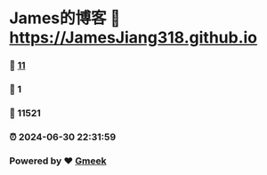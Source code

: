 # James的博客 :link: https://JamesJiang318.github.io 
### :page_facing_up: [11](https://JamesJiang318.github.io/tag.html) 
### :speech_balloon: 1 
### :hibiscus: 11521 
### :alarm_clock: 2024-06-30 22:31:59 
### Powered by :heart: [Gmeek](https://github.com/Meekdai/Gmeek)
